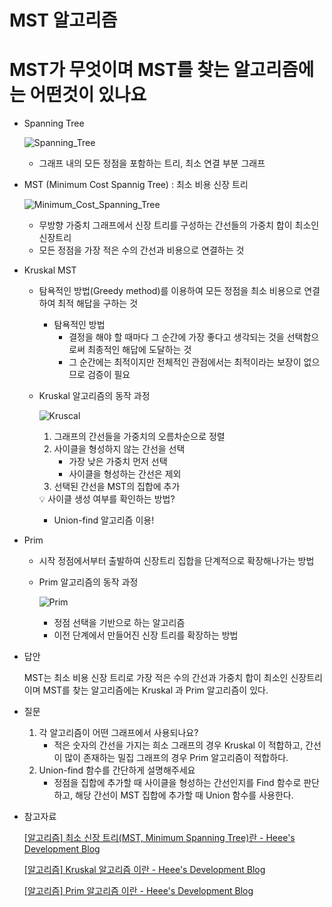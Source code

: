# MST 알고리즘

# MST가 무엇이며 MST를 찾는 알고리즘에는 어떤것이 있나요

- Spanning Tree
    
    ![Spanning_Tree](https://github.com/WooJJam/CS_interview_Study/blob/main/algorithm%26data_structure/img/Spanning_Tree.png)
    - 그래프 내의 모든 정점을 포함하는 트리, 최소 연결 부분 그래프
- MST (Minimum Cost Spannig Tree) : 최소 비용 신장 트리
    
    ![Minimum_Cost_Spanning_Tree](https://github.com/WooJJam/CS_interview_Study/blob/main/algorithm%26data_structure/img/Minimum_Cost_Spanning_Tree.png)
    
    - 무방향 가중치 그래프에서 신장 트리를 구성하는 간선들의 가중치 합이 최소인 신장트리
    - 모든 정점을 가장 적은 수의 간선과 비용으로 연결하는 것
- Kruskal MST
    - 탐욕적인 방법(Greedy method)를 이용하여 모든 정점을 최소 비용으로 연결하여 최적 해답을 구하는 것
        - 탐욕적인 방법
            - 결정을 해야 할 때마다 그 순간에 가장 좋다고 생각되는 것을 선택함으로써 최종적인 해답에 도달하는 것
            - 그 순간에는 최적이지만 전체적인 관점에서는 최적이라는 보장이 없으므로 검증이 필요
    - Kruskal 알고리즘의 동작 과정
        
        ![Kruscal](https://github.com/WooJJam/CS_interview_Study/blob/main/algorithm%26data_structure/img/Kruscal.png)
        
        1. 그래프의 간선들을 가중치의 오름차순으로 정렬
        2. 사이클을 형성하지 않는 간선을 선택
            - 가장 낮은 가중치 먼저 선택
            - 사이클을 형성하는 간선은 제외
        3. 선택된 간선을 MST의 집합에 추가
        
        <aside>
        💡 사이클 생성 여부를 확인하는 방법?
        
        - Union-find 알고리즘 이용!
        </aside>
        
- Prim
    - 시작 정점에서부터 출발하여 신장트리 집합을 단계적으로 확장해나가는 방법
    - Prim 알고리즘의 동작 과정
        
        ![Prim](https://github.com/WooJJam/CS_interview_Study/blob/main/algorithm%26data_structure/img/Prim.png)
        
        - 정점 선택을 기반으로 하는 알고리즘
        - 이전 단계에서 만들어진 신장 트리를 확장하는 방법
    
- 답안
    
    MST는 최소 비용 신장 트리로 가장 적은 수의 간선과 가중치 합이 최소인 신장트리이며 MST를 찾는 알고리즘에는 Kruskal 과 Prim 알고리즘이 있다.
    
- 질문
    1. 각 알고리즘이 어떤 그래프에서 사용되나요?
        - 적은 숫자의 간선을 가지는 희소 그래프의 경우 Kruskal 이 적합하고, 간선이 많이 존재하는 밀집 그래프의 경우 Prim 알고리즘이 적합하다.
    2. Union-find 함수를 간단하게 설명해주세요
        - 정점을 집합에 추가할 때 사이클을 형성하는 간선인지를 Find 함수로 판단하고, 해당 간선이 MST 집합에 추가할 때 Union 함수를 사용한다.
- 참고자료
    
    [[알고리즘] 최소 신장 트리(MST, Minimum Spanning Tree)란 - Heee's Development Blog](https://gmlwjd9405.github.io/2018/08/28/algorithm-mst.html)
    
    [[알고리즘] Kruskal 알고리즘 이란 - Heee's Development Blog](https://gmlwjd9405.github.io/2018/08/29/algorithm-kruskal-mst.html)
    
    [[알고리즘] Prim 알고리즘 이란 - Heee's Development Blog](https://gmlwjd9405.github.io/2018/08/30/algorithm-prim-mst.html)

